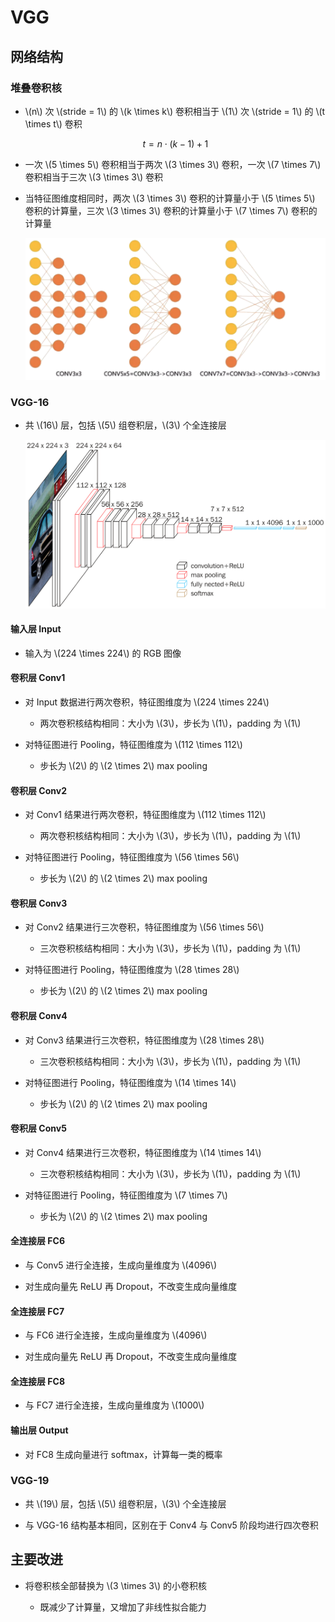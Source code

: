 <script type="text/javascript" src="http://cdn.mathjax.org/mathjax/latest/MathJax.js?config=default"></script>

# VGG

## 网络结构

### 堆叠卷积核

- \\(n\\) 次 \\(stride = 1\\) 的 \\(k \times k\\) 卷积相当于 \\(1\\) 次 \\(stride = 1\\) 的 \\(t \times t\\) 卷积

	$$ t = n \cdot (k - 1) + 1 $$

- 一次 \\(5 \times 5\\) 卷积相当于两次 \\(3 \times 3\\) 卷积，一次 \\(7 \times 7\\) 卷积相当于三次 \\(3 \times 3\\) 卷积

- 当特征图维度相同时，两次 \\(3 \times 3\\) 卷积的计算量小于 \\(5 \times 5\\) 卷积的计算量，三次 \\(3 \times 3\\) 卷积的计算量小于 \\(7 \times 7\\) 卷积的计算量

	![img](images/stack_conv.png)

### VGG-16

- 共 \\(16\\) 层，包括 \\(5\\) 组卷积层，\\(3\\) 个全连接层

	![img](images/vgg.png)

#### 输入层 Input

- 输入为 \\(224 \times 224\\) 的 RGB 图像

#### 卷积层 Conv1

- 对 Input 数据进行两次卷积，特征图维度为 \\(224 \times 224\\)

	- 两次卷积核结构相同：大小为 \\(3\\)，步长为 \\(1\\)，padding 为 \\(1\\)

- 对特征图进行 Pooling，特征图维度为 \\(112 \times 112\\)

	- 步长为 \\(2\\) 的 \\(2 \times 2\\) max pooling

#### 卷积层 Conv2

- 对 Conv1 结果进行两次卷积，特征图维度为 \\(112 \times 112\\)

	- 两次卷积核结构相同：大小为 \\(3\\)，步长为 \\(1\\)，padding 为 \\(1\\)

- 对特征图进行 Pooling，特征图维度为 \\(56 \times 56\\)

	- 步长为 \\(2\\) 的 \\(2 \times 2\\) max pooling

#### 卷积层 Conv3

- 对 Conv2 结果进行三次卷积，特征图维度为 \\(56 \times 56\\)

	- 三次卷积核结构相同：大小为 \\(3\\)，步长为 \\(1\\)，padding 为 \\(1\\)

- 对特征图进行 Pooling，特征图维度为 \\(28 \times 28\\)

	- 步长为 \\(2\\) 的 \\(2 \times 2\\) max pooling

#### 卷积层 Conv4

- 对 Conv3 结果进行三次卷积，特征图维度为 \\(28 \times 28\\)

	- 三次卷积核结构相同：大小为 \\(3\\)，步长为 \\(1\\)，padding 为 \\(1\\)

- 对特征图进行 Pooling，特征图维度为 \\(14 \times 14\\)

	- 步长为 \\(2\\) 的 \\(2 \times 2\\) max pooling

#### 卷积层 Conv5

- 对 Conv4 结果进行三次卷积，特征图维度为 \\(14 \times 14\\)

	- 三次卷积核结构相同：大小为 \\(3\\)，步长为 \\(1\\)，padding 为 \\(1\\)

- 对特征图进行 Pooling，特征图维度为 \\(7 \times 7\\)

	- 步长为 \\(2\\) 的 \\(2 \times 2\\) max pooling

#### 全连接层 FC6

- 与 Conv5 进行全连接，生成向量维度为 \\(4096\\)

- 对生成向量先 ReLU 再 Dropout，不改变生成向量维度

#### 全连接层 FC7

- 与 FC6 进行全连接，生成向量维度为 \\(4096\\)

- 对生成向量先 ReLU 再 Dropout，不改变生成向量维度

#### 全连接层 FC8

- 与 FC7 进行全连接，生成向量维度为 \\(1000\\)

#### 输出层 Output

- 对 FC8 生成向量进行 softmax，计算每一类的概率

### VGG-19

- 共 \\(19\\) 层，包括 \\(5\\) 组卷积层，\\(3\\) 个全连接层

- 与 VGG-16 结构基本相同，区别在于 Conv4 与 Conv5 阶段均进行四次卷积

## 主要改进

- 将卷积核全部替换为 \\(3 \times 3\\) 的小卷积核

	- 既减少了计算量，又增加了非线性拟合能力